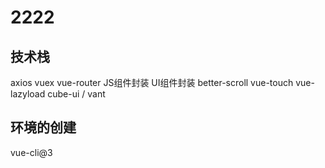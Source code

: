 # 2222

## 技术栈
axios
vuex
vue-router
JS组件封装
UI组件封装
better-scroll
vue-touch
vue-lazyload
cube-ui / vant

## 环境的创建
vue-cli@3